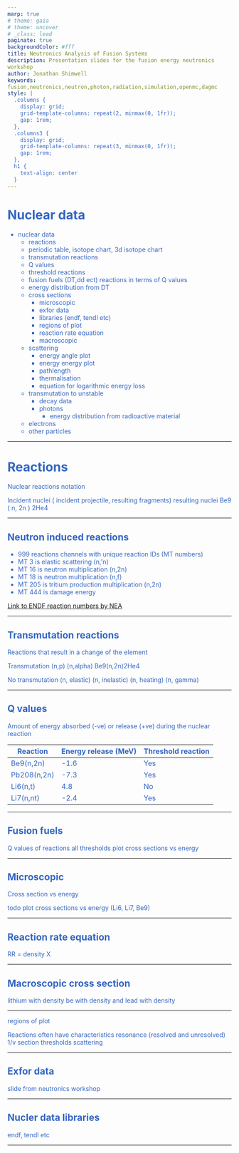 ```yaml
---
marp: true
# theme: gaia
# theme: uncover
# _class: lead
paginate: true
backgroundColor: #fff
title: Neutronics Analysis of Fusion Systems
description: Presentation slides for the fusion energy neutronics workshop
author: Jonathan Shimwell
keywords: fusion,neutronics,neutron,photon,radiation,simulation,openmc,dagmc
style: |
  .columns {
    display: grid;
    grid-template-columns: repeat(2, minmax(0, 1fr));
    gap: 1rem;
  },
  .columns3 {
    display: grid;
    grid-template-columns: repeat(3, minmax(0, 1fr));
    gap: 1rem;
  },
  h1 {
    text-align: center
  }
---
```


<style>
  :root {
    --color-background: #fff;
    --color-foreground: #333;
    --color-highlight: #f96;
    --color-dimmed: #888;
    font-family: 'Century Gothic';
    color: #3466C2
  }
  {
    font-size: 29px
  }
  code {
    white-space : pre-wrap !important;
    word-break: break-word;
  }
  .columns {
    display: grid;
  }
  h1 {
    justify-content: center;
  }
  section {
    justify-content: start;
  }
  img[alt~="bottom-right"] {
    position: absolute;
    top: 90%;
    right: 1%;
  }
</style>

# Nuclear data

- nuclear data
  - reactions
  <!-- - reactions groups like n, disappearance -->
    - periodic table, isotope chart, 3d isotope chart
    - transmutation reactions
    - Q values
    - threshold reactions
    - fusion fuels (DT,dd ect) reactions in terms of Q values
    - energy distribution from DT
  - cross sections
     - microscopic
     - exfor data
     - libraries (endf, tendl etc)
     - regions of plot
     <!-- - multigroup / continuous energy
     - group strucutres -->
     - reaction rate equation
     - macroscopic
  - scattering
    - energy angle plot
    - energy energy plot
    - pathlength
    - thermalisation
    - equation for logarithmic energy loss
  - transmutation to unstable
    - decay data
    - photons
      - energy distribution from radioactive material
  - electrons
  - other particles
---

# Reactions
Nuclear reactions notation

Incident nuclei ( incident projectile, resulting fragments) resulting nuclei
Be9 ( n, 2n ) 2He4

---

## Neutron induced reactions

 - 999 reactions channels with unique reaction IDs (MT numbers)
 - MT 3 is elastic scattering (n,'n)
 - MT 16 is neutron multiplication (n,2n)
 - MT 18 is neutron multiplication (n,f)
 - MT 205 is tritium production multiplication (n,2n)
 - MT 444 is damage energy

 [Link to ENDF reaction numbers by NEA](https://www.oecd-nea.org/dbdata/data/manual-endf/endf102_MT.pdf)
 
 ---

## Transmutation reactions

Reactions that result in a change of the element

Transmutation
(n,p)
(n,alpha)
Be9(n,2n)2He4


No transmutation
(n, elastic)
(n, inelastic)
(n, heating)
(n, gamma)


---

## Q values

Amount of energy absorbed (-ve) or release (+ve) during the nuclear reaction

| Reaction    | Energy release (MeV) |Threshold reaction |
| -------- | ------- |------- |
| Be9(n,2n)  |   -1.6    |  Yes  |
| Pb208(n,2n)  |  -7.3   | Yes |
| Li6(n,t) | 4.8      |  No  |
| Li7(n,nt)    | -2.4     | Yes   |



---

## Fusion fuels


Q values of reactions
all thresholds
 plot cross sections vs energy

---

## Microscopic

Cross section vs energy

todo plot cross sections vs energy (Li6, Li7, Be9)

---

## Reaction rate equation

RR = density X 

---

## Macroscopic cross section

lithium with density 
be with density and lead with density

---

regions of plot

Reactions often have characteristics
 resonance (resolved and unresolved)
 1/v section
 thresholds
 scattering


---

## Exfor data

slide from neutronics workshop

---

## Nucler data libraries

 endf, tendl etc

---